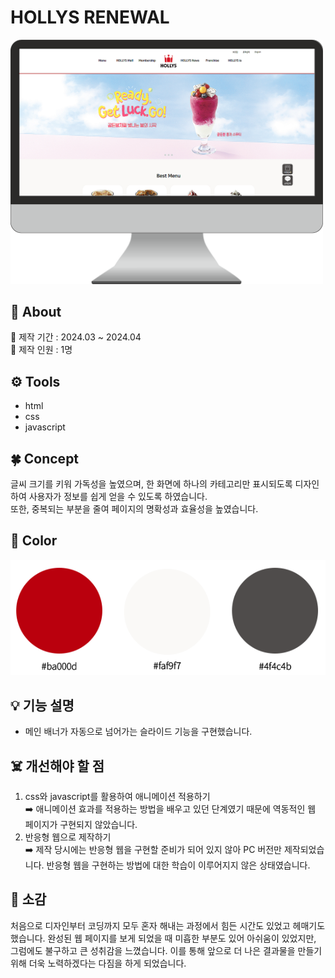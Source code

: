 # HOLLYS RENEWAL
<img src="./images/git/git_monitor.png" alt="monitor" width="500px">

## 📢 About
📆 제작 기간 : 2024.03 ~ 2024.04 <br>
👤 제작 인원 : 1명

## ⚙️ Tools
- html
- css
- javascript

## 🍀 Concept
글씨 크기를 키워 가독성을 높였으며, 한 화면에 하나의 카테고리만 표시되도록 디자인하여 사용자가 정보를 쉽게 얻을 수 있도록 하였습니다.<br>
또한, 중복되는 부분을 줄여 페이지의 명확성과 효율성을 높였습니다.

## 🎨 Color
![color](./images/git/git_color.png)

## 💡 기능 설명
- 메인 배너가 자동으로 넘어가는 슬라이드 기능을 구현했습니다.

## ☠️ 개선해야 할 점
1. css와 javascript를 활용하여 애니메이션 적용하기 <br>
  ➡️ 애니메이션 효과를 적용하는 방법을 배우고 있던 단계였기 때문에 역동적인 웹 페이지가 구현되지 않았습니다.
2. 반응형 웹으로 제작하기 <br>
  ➡️ 제작 당시에는 반응형 웹을 구현할 준비가 되어 있지 않아 PC 버전만 제작되었습니다. 반응형 웹을 구현하는 방법에 대한 학습이 이루어지지 않은 상태였습니다.
 
## 🌈 소감
처음으로 디자인부터 코딩까지 모두 혼자 해내는 과정에서 힘든 시간도 있었고 헤매기도 했습니다.
완성된 웹 페이지를 보게 되었을 때 미흡한 부분도 있어 아쉬움이 있었지만, 그럼에도 불구하고 큰 성취감을 느꼈습니다. 이를 통해 앞으로 더 나은 결과물을 만들기 위해 더욱 노력하겠다는 다짐을 하게 되었습니다.

